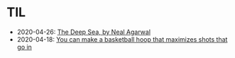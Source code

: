 # TIL

- 2020-04-26: [The Deep Sea, by Neal Agarwal](http://neal.fun/deep-sea)
- 2020-04-18: [You can make a basketball hoop that maximizes shots that go in](https://www.youtube.com/watch?v=vtN4tkvcBMA)

